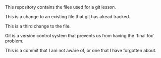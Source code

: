 This repository contains the files used for a git lesson.

This is a change to an existing file that git has alread tracked.

This is a third change to the file.

Git is a version control system that prevents us from having the 'final foc' problem. 

This is a commit that I am not aware of, or one that  I have forgotten about.

